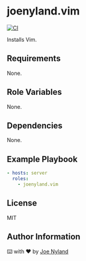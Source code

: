 joenyland.vim
=========================

[![CI](https://github.com/JoeNyland/ansible-vim-role/actions/workflows/ci.yml/badge.svg)](https://github.com/JoeNyland/ansible-vim-role/actions/workflows/ci.yml)

Installs Vim.

Requirements
------------

None.

Role Variables
--------------

None.

Dependencies
------------

None.

Example Playbook
----------------

```yaml
- hosts: server
  roles:
    - joenyland.vim
```

License
-------

MIT

Author Information
------------------

⌨️ with ❤️ by [Joe Nyland](https://joe.nyland.io)
